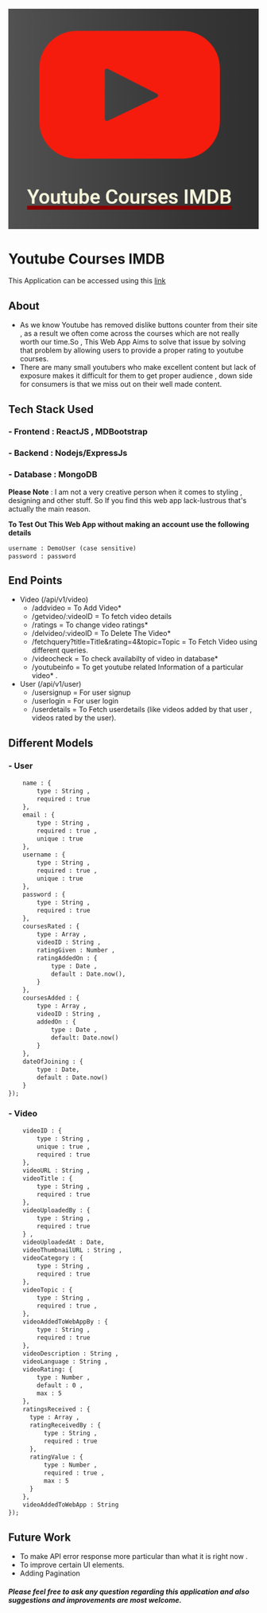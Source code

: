 ![logo](./Others/Logo.png)
# Youtube Courses IMDB
 This Application can be accessed using this [link](https://youtubecoursesimdb.netlify.app)   

## About 
- As we know Youtube  has removed dislike buttons counter from their site , as a result we often come across the courses which are not really worth our time.So , This Web App Aims to solve that issue by solving that problem by allowing users to provide a proper rating to youtube courses.
- There are many small youtubers who make excellent content but lack of exposure makes it difficult for them to get proper audience , down side for consumers is that we miss out on their well made content.

## Tech Stack Used 
### - Frontend : ReactJS , MDBootstrap 
### - Backend  : Nodejs/ExpressJs 
### - Database : MongoDB 

 **Please Note** : I am not a very creative person when it comes to styling , designing and other stuff. So If you find this web app lack-lustrous that's actually the main reason.

 **To Test Out This Web App without making an account use the following details** 
 ```
 username : DemoUser (case sensitive)
 password : password
 ```

## End Points 
- Video (/api/v1/video) 
    -  /addvideo = To Add Video*
    - /getvideo/:videoID = To fetch video details
    - /ratings = To change video ratings*
    - /delvideo/:videoID = To Delete The Video*
    - /fetchquery?title=Title&rating=4&topic=Topic  = To Fetch Video using different queries.
    - /videocheck = To check availabilty of video in database*
    - /youtubeinfo = To get youtube related Information of a particular video* .
- User (/api/v1/user)
    - /usersignup = For user signup
    - /userlogin  = For user login 
    - /userdetails = To Fetch userdetails (like videos added by that user , videos rated by the user).

## Different Models 
### - User 
```
    name : {
        type : String ,
        required : true
    },
    email : {
        type : String ,
        required : true ,
        unique : true
    },
    username : {
        type : String ,
        required : true ,
        unique : true
    },
    password : {
        type : String ,
        required : true
    },
    coursesRated : {
        type : Array ,
        videoID : String ,
        ratingGiven : Number ,
        ratingAddedOn : {
            type : Date ,
            default : Date.now(),
        }
    },
    coursesAdded : {
        type : Array ,
        videoID : String ,
        addedOn : {
            type : Date ,
            default: Date.now()
        }
    },
    dateOfJoining : {
        type : Date,
        default : Date.now()
    }
});
```


### - Video 
```
    videoID : {
        type : String ,
        unique : true ,
        required : true
    },
    videoURL : String ,
    videoTitle : {
        type : String ,
        required : true
    },
    videoUploadedBy : {
        type : String ,
        required : true
    } ,
    videoUploadedAt : Date,
    videoThumbnailURL : String ,
    videoCategory : {
        type : String ,
        required : true
    },
    videoTopic : {
        type : String ,
        required : true ,
    },
    videoAddedToWebAppBy : {
        type : String ,
        required : true
    },
    videoDescription : String ,
    videoLanguage : String ,
    videoRating: {
        type : Number ,
        default : 0 ,
        max : 5
    },
    ratingsReceived : {
      type : Array ,
      ratingReceivedBy : {
          type : String ,
          required : true
      },
      ratingValue : {
          type : Number ,
          required : true ,
          max : 5
      }
    },
    videoAddedToWebApp : String
});
```

## Future Work 
- To make API error response more particular than what it is right now .
- To improve certain UI elements.
- Adding Pagination


##### Please feel free to ask any question regarding this application and also suggestions and improvements are most welcome.
